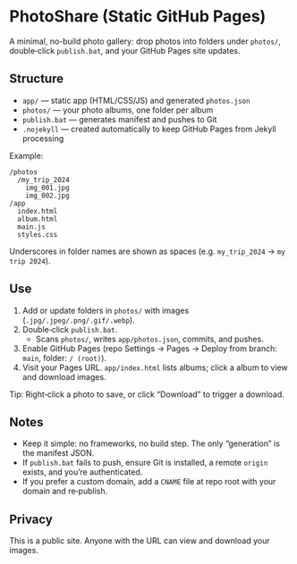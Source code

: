 # PhotoShare (Static GitHub Pages)

A minimal, no-build photo gallery: drop photos into folders under `photos/`, double‑click `publish.bat`, and your GitHub Pages site updates.

## Structure

- `app/` — static app (HTML/CSS/JS) and generated `photos.json`
- `photos/` — your photo albums, one folder per album
- `publish.bat` — generates manifest and pushes to Git
- `.nojekyll` — created automatically to keep GitHub Pages from Jekyll processing

Example:

```
/photos
  /my_trip_2024
    img_001.jpg
    img_002.jpg
/app
  index.html
  album.html
  main.js
  styles.css
```

Underscores in folder names are shown as spaces (e.g. `my_trip_2024` → `my trip 2024`).

## Use

1) Add or update folders in `photos/` with images (`.jpg/.jpeg/.png/.gif/.webp`).
2) Double‑click `publish.bat`.
   - Scans `photos/`, writes `app/photos.json`, commits, and pushes.
3) Enable GitHub Pages (repo Settings → Pages → Deploy from branch: `main`, folder: `/ (root)`).
4) Visit your Pages URL. `app/index.html` lists albums; click a album to view and download images.

Tip: Right‑click a photo to save, or click “Download” to trigger a download.

## Notes

- Keep it simple: no frameworks, no build step. The only “generation” is the manifest JSON.
- If `publish.bat` fails to push, ensure Git is installed, a remote `origin` exists, and you’re authenticated.
- If you prefer a custom domain, add a `CNAME` file at repo root with your domain and re‑publish.

## Privacy

This is a public site. Anyone with the URL can view and download your images.

